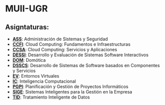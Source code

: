 # **MUII-UGR**
 
## Asigntaturas:

 - [**ASS**](ASS/): Administración de Sistemas y Seguridad
 - [**CCFI**](CCFI/): Cloud Computing: Fundamentos e Infraestructuras
 - [**CCSA**](CCSA/): Cloud Computing: Servicios y Aplicaciones
 - [**DESSI**](DESSI/): Desarrollo y Evaluación de Sistemas Software Interactivos
 - [**DOM**](DOM/): Domótica
 - [**DSSCS**](DSSCS/): Desarrollo de Sistemas de Software basados en Componentes y Servicios
 - [**EV**](EV/): Entornos Virtuales 
 - [**IC**](IC/): Inteligencia Computacional
 - [**PGPI**](PGPI/): Planificación y Gestión de Proyectos Informáticos 
 - [**SIGE**](SIGE/): Sistemas Inteligentes para la Gestión en la Empresa 
 - [**TID**](TID/): Tratamiento Inteligente de Datos
